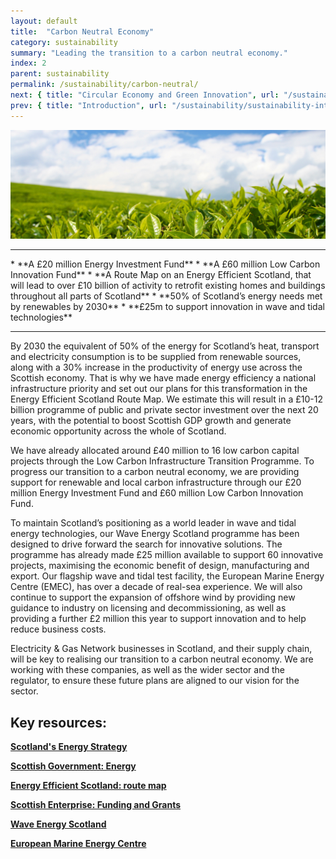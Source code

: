 ```yaml
---
layout: default
title:  "Carbon Neutral Economy"
category: sustainability
summary: "Leading the transition to a carbon neutral economy."
index: 2
parent: sustainability
permalink: /sustainability/carbon-neutral/
next: { title: "Circular Economy and Green Innovation", url: "/sustainability/circular-economy/" }
prev: { title: "Introduction", url: "/sustainability/sustainability-introduction" }
---
```


![Carbon Neutral Photo](/assets/images/pageimages/Sustainability1.jpg)
<br>
<hr>
* **A £20 million Energy Investment Fund**
* **A £60 million Low Carbon Innovation Fund**
* **A Route Map on an Energy Efficient Scotland, that will lead to over £10 billion of activity to retrofit existing homes and buildings throughout all parts of Scotland**
* **50% of Scotland’s energy needs met by renewables by 2030**
* **£25m to support innovation in wave and tidal technologies**

<hr>

By 2030 the equivalent of 50% of the energy for Scotland’s heat, transport and electricity consumption is to be supplied from renewable sources, along with a 30% increase in the productivity of energy use across the Scottish economy. That is why we have made energy efficiency a national infrastructure priority and set out  our plans for this transformation in the Energy Efficient Scotland Route Map.  We estimate this will result in a £10-12 billion programme of public and private sector investment over the next 20 years, with the potential to boost Scottish GDP growth and generate economic opportunity across the whole of Scotland.

We have already allocated around £40 million to 16 low carbon capital projects through the Low Carbon Infrastructure Transition Programme. To progress our transition to a carbon neutral economy, we are providing support for renewable and local carbon infrastructure through our £20 million Energy Investment Fund and £60 million Low Carbon Innovation Fund.

To maintain Scotland’s positioning as a world leader in wave and tidal energy technologies, our Wave Energy Scotland programme has been designed to drive forward the search for innovative solutions. The programme has already made £25 million available to support 60 innovative projects, maximising the economic benefit of design, manufacturing and export. Our flagship wave and tidal test facility, the European Marine Energy Centre (EMEC), has over a decade of real-sea experience. We will also continue to support the expansion of offshore wind by providing new guidance to industry on licensing and decommissioning, as well as providing a further £2 million this year to support innovation and to help reduce business costs.

Electricity & Gas Network businesses in Scotland, and their supply chain, will be key to realising our transition to a carbon neutral economy. We are working with these companies, as well as the wider sector and the regulator, to ensure these future plans are aligned to our vision for the sector.




## Key resources:
**[Scotland's Energy Strategy](https://www.gov.scot/energystrategy)**

**[Scottish Government: Energy](https://beta.gov.scot/energy/)**

**[Energy Efficient Scotland: route map](https://beta.gov.scot/publications/energy-efficient-scotland-route-map/)**

**[Scottish Enterprise: Funding and Grants](https://www.scottish-enterprise.com/support-for-businesses/funding-and-grants/accessing-finance-and-attracting-investment/energy-investment-fund)**

**[Wave Energy Scotland](http://www.waveenergyscotland.co.uk/)**

**[European Marine Energy Centre](http://www.emec.org.uk/)**
